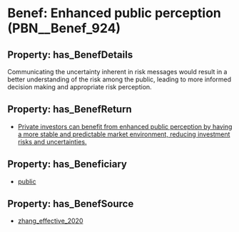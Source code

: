 # Benef: __Enhanced public perception__ (PBN__Benef_924)

## Property: has_BenefDetails

Communicating the uncertainty inherent in risk messages would result in a better understanding of the risk among the public, leading to more informed decision making and appropriate risk perception.

## Property: has_BenefReturn

* [Private investors can benefit from enhanced public perception by having a more stable and predictable market environment, reducing investment risks and uncertainties.](../BenefReturn/PBN__BenefReturn_1013)

## Property: has_Beneficiary

* [public](../Stakeholder/PBN__Stakeholder_52)

## Property: has_BenefSource

* [zhang_effective_2020](../Article/PBN__Article_188)


